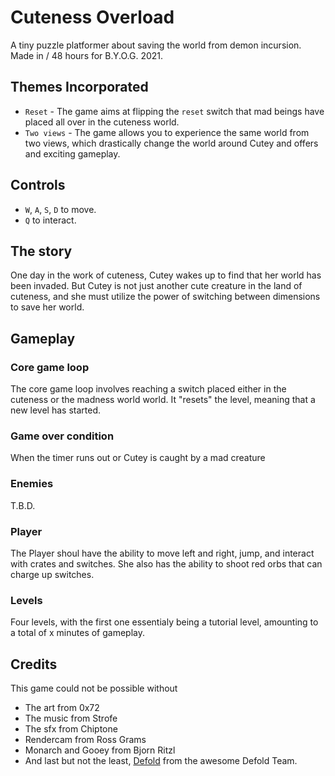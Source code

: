 # Cuteness Overload

A tiny puzzle platformer about saving the world from demon incursion. Made in /
48 hours for B.Y.O.G. 2021.

## Themes Incorporated

- `Reset` - The game aims at flipping the `reset` switch that mad beings have placed
all over in the cuteness world.
- `Two views` - The game allows you to experience the same world from two views,
which drastically change the world around Cutey and offers and exciting gameplay.

## Controls

- `W`, `A`, `S`, `D` to move.
- `Q` to interact.

## The story

One day in the work of cuteness, Cutey wakes up to find that her world has been invaded.
But Cutey is not just another cute creature in the land of cuteness, and she must utilize
the power of switching between dimensions to save her world.

## Gameplay

### Core game loop

The core game loop involves reaching a switch placed either in the cuteness or the
madness world world. It "resets" the level, meaning that a new level has started.

### Game over condition

When the timer runs out or Cutey is caught by a mad creature

### Enemies

T.B.D.

### Player

The Player shoul have the ability to move left and right, jump, and interact with
crates and switches. She also has the ability to shoot red orbs that can charge up
switches.

### Levels

Four levels, with the first one essentialy being a tutorial level, amounting to a
total of x minutes of gameplay.

## Credits

This game could not be possible without

- The art from 0x72
- The music from Strofe
- The sfx from Chiptone
- Rendercam from Ross Grams
- Monarch and Gooey from Bjorn Ritzl
- And last but not the least, [Defold](https://defold.com) from the awesome Defold Team.
